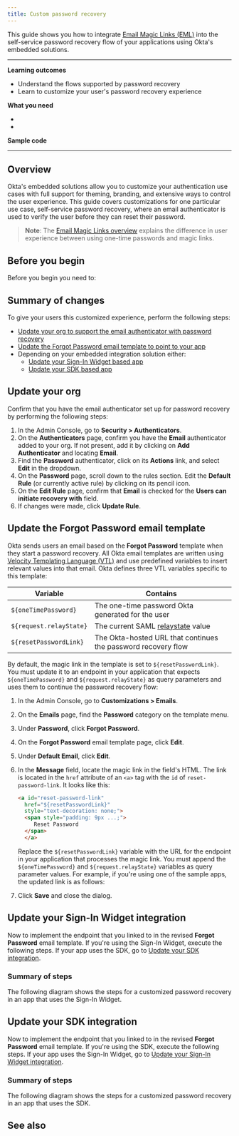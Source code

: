 ```yaml
---
title: Custom password recovery
---
```


<ApiLifecycle access="ie" />

This guide shows you how to integrate  [Email Magic Links (EML)](/docs/guides/email-magic-links-overview/main/) into the self-service password recovery flow of your applications using Okta's embedded solutions.

---
**Learning outcomes**

* Understand the flows supported by password recovery
* Learn to customize your user's password recovery experience

**What you need**

* <StackSnippet snippet="orgconfigurepwdonly" />
* <StackSnippet snippet="oiesdksetup" />

**Sample code**

<StackSnippet snippet="samplecode" />

---

## Overview

Okta's embedded solutions allow you to customize your authentication use cases with full support for theming, branding, and extensive ways to control the user experience. This guide covers customizations for one particular use case, self-service password recovery, where an email authenticator is used to verify the user before they can reset their password.

> **Note**: The [Email Magic Links overview](/docs/guides/email-magic-links-overview/main/) explains the difference in user experience between using one-time passwords and magic links.

## Before you begin

Before you begin you need to:

<StackSnippet snippet="beforeyoubegin" />

## Summary of changes

To give your users this customized experience, perform the following steps:

* [Update your org to support the email authenticator with password recovery](#update-your-org)
* [Update the Forgot Password email template to point to your app](#update-the-forgot-password-email-template)
* Depending on your embedded integration solution either:
    * [Update your Sign-In Widget based app](#update-your-sign-in-widget-integration)
    * [Update your SDK based app](#update-your-sdk-integration)

## Update your org

Confirm that you have the email authenticator set up for password recovery by performing the following steps:

1. In the Admin Console, go to **Security > Authenticators**.
1. On the **Authenticators** page, confirm you have the **Email** authenticator added to your org. If not present, add it by clicking on **Add Authenticator** and locating **Email**.
1. Find the **Password** authenticator, click on its **Actions** link, and select **Edit** in the dropdown.
1. On the **Password** page, scroll down to the rules section. Edit the **Default Rule** (or currently active rule) by clicking on its pencil icon.
1. On the **Edit Rule** page, confirm that **Email** is checked for the **Users can initiate recovery with** field.
1. If changes were made, click **Update Rule**.

## Update the Forgot Password email template

Okta sends users an email based on the **Forgot Password** template when they start a password recovery. All Okta email templates are written using [Velocity Templating Language (VTL)](https://help.okta.com/okta_help.htm?type=oie&id=ext-velocity-variables) and use predefined variables to insert relevant values into that email. Okta defines three VTL variables specific to this template:

| Variable | Contains  |
| ---------------| ------------------------|
| `${oneTimePassword}`   | The one-time password Okta generated for the user |
| `${request.relayState}` | The current SAML [relaystate](https://developer.okta.com/docs/concepts/saml/#understanding-sp-initiated-sign-in-flow) value |
| `${resetPasswordLink}` | The Okta-hosted URL that continues the password recovery flow |

By default, the magic link in the template is set to `${resetPasswordLink}`. You must update it to an endpoint in your application that expects `${oneTimePassword}` and `${request.relayState}` as query parameters and uses them to continue the password recovery flow:

1. In the Admin Console, go to **Customizations > Emails**.
1. On the **Emails** page, find the **Password** category on the template menu.
1. Under **Password**, click **Forgot Password**.
1. On the **Forgot Password** email template page, click **Edit**.
1. Under **Default Email**, click **Edit**.
1. In the **Message** field, locate the magic link in the field's HTML. The link is located in the `href` attribute of an `<a>` tag with the `id` of `reset-password-link`. It looks like this:

    ```html
   <a id="reset-password-link"
      href="${resetPasswordLink}"
      style="text-decoration: none;">
      <span style="padding: 9px ...;">
         Reset Password
      </span>
      </a>
    ```

   Replace the `${resetPasswordLink}` variable with the URL for the endpoint in your application that processes the magic link. You must append the `${oneTimePassword}` and `${request.relayState}` variables as query parameter values. For example, if you're using one of the sample apps, the updated link is as follows:

   <StackSnippet snippet="emailtemplate" />

1. Click **Save** and close the dialog.

## Update your Sign-In Widget integration

Now to implement the endpoint that you linked to in the revised **Forgot Password** email template.
If you're using the Sign-In Widget, execute the following steps. If your app uses the SDK, go to [Update your SDK integration](#update-your-sdk-integration).

### Summary of steps

The following diagram shows the steps for a customized password recovery in an app that uses the Sign-In Widget.

<StackSnippet snippet="siwsummary" />

<StackSnippet snippet="siw" />

## Update your SDK integration

Now to implement the endpoint that you linked to in the revised **Forgot Password** email template. If you're using the SDK, execute the following steps. If your app uses the Sign-In Widget, go to [Update your Sign-In Widget integration](#update-your-sign-in-widget-integration).

### Summary of steps

The following diagram shows the steps for a customized password recovery in an app that uses the SDK.

<StackSnippet snippet="sdksummary" />

<StackSnippet snippet="sdk" />

## See also

<StackSnippet snippet="relatedusecases" />
